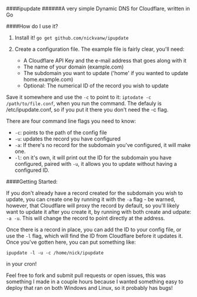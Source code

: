 ####ipupdate
######A very simple Dynamic DNS for Cloudflare, written in Go

####How do I use it?

1. Install it! `go get github.com/nickvanw/ipupdate` 

2. Create a configuration file. The example file is fairly clear, you'll need:
	* A Cloudflare API Key and the e-mail address that goes along with it
	* The name of your domain (example.com)
	* The subdomain you want to update ('home' if you wanted to update home.example.com)
	* Optional: The numerical ID of the record you wish to update
	
Save it somewhere and use the `-c` to point to it: `iptodate -c /path/to/file.conf`, when you run the command. The defauly is /etc/ipupdate.conf, so if you put it there you don't need the -c flag.  

There are four command line flags you need to know:

* `-c`: points to the path of the config file
* `-u`: updates the record you have configured
* `-a`: If there's no record for the subdomain you've configured, it will make one.
* `-l`: on it's own, it will print out the ID for the subdomain you have configured, paired with `-u`, it allows you to update without having a configured ID.


####Getting Started: 

If you don't already have a record created for the subdomain you wish to update, you can create one by running it with the `-a` flag - be warned, however, that Cloudflare will proxy the record by default, so you'll likely want to update it after you create it, by running with both create and udpate: `-a -u`. This will change the record to point directly at the address. 

Once there is a record in place, you can add the ID to your config file, or use the `-l` flag, which will find the ID from Cloudflare before it updates it. Once you've gotten here, you can put something like:

	ipupdate -l -u -c /home/nick/ipupdate
	
in your cron!

Feel free to fork and submit pull requests or open issues, this was something I made in a couple hours because I wanted something easy to deploy that ran on both Windows and Linux, so it probably has bugs!


